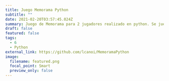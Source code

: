 ```yaml
---
title: Juego Memorama Python
subtitle: ""
date: 2021-02-20T03:57:45.024Z
summary: Juego de Memorama para 2 jugadores realizado en python. Se juega en la terminal en donde se corra el código memorama.py.
draft: false
featured: false
tags:
  - 6
  - Python
external_link: https://github.com/lcanoi/MemoramaPython
image:
  filename: featured.png
  focal_point: Smart
  preview_only: false
---
```

